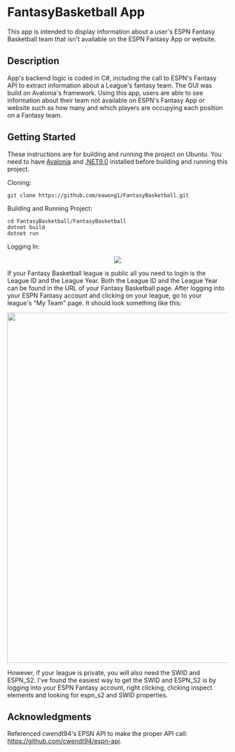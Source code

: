# FantasyBasketball App
This app is intended to display information about a user's ESPN Fantasy Basketball team that isn't available on the ESPN Fantasy App or website.

## Description
App's backend logic is coded in C#, including the call to ESPN's Fantasy API to extract information about a League's fantasy team. The GUI was build on Avalonia's framework. Using this app, users are able to see information about their team not available on ESPN's Fantasy App or website such as how many and which players are occupying each position on a Fantasy team.

## Getting Started
These instructions are for building and running the project on Ubuntu. You need to have [Avalonia](https://docs.avaloniaui.net/docs/get-started/install) and [.NET9.0](https://learn.microsoft.com/en-us/dotnet/core/install/linux-ubuntu-install?pivots=os-linux-ubuntu-2404&tabs=dotnet9) installed before building and running this project. 

Cloning:
```
git clone https://github.com/eawong1/FantasyBasketball.git
```
Building and Running Project:
```
cd FantasyBasketball/FantasyBasketball
dotnet build
dotnet run
```

Logging In:
<p align="center">
  <img src="https://github.com/user-attachments/assets/9590998b-23e7-4d7e-b307-462e24e698d1">
</p>


If your Fantasy Basketball league is public all you need to login is the League ID and the League Year. Both the League ID and the League Year can be found in the URL of your Fantasy Basketball page. After logging into your ESPN Fantasy account and clicking on your league, go to your league's "My Team" page. It should look something like this:
<p align="center">
  <img src="https://github.com/user-attachments/assets/b5386992-3fcf-405e-a9b9-8846a16640b7" width="800">
</p>

However, if your league is private, you will also need the SWID and ESPN_S2. I've found the easiest way to get the SWID and ESPN_S2 is by logging into your ESPN Fantasy account, right clicking, clicking inspect elements and looking for espn_s2 and SWID properties.


## Acknowledgments
Referenced cwendt94's EPSN API to make the proper API call: https://github.com/cwendt94/espn-api.
